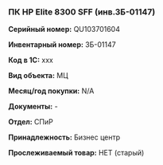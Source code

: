 ### ПК HP Elite 8300 SFF (инв.ЗБ-01147) </br>

**Серийный номер:** QU103701604 </br>

**Инвентарный номер:** ЗБ-01147 </br>

**Код в 1С:** xxx </br>

**Вид объекта:** МЦ

**Месяц/год покупки:** N/A </br>

**Документы:** - </br>

**Отдел:** СПиР </br>

**Принадлежность:** Бизнес центр </br> 

**Прослеживаемый товар:** НЕТ (старый)
